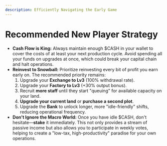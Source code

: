 ```yaml
---
description: Efficiently Navigating the Early Game
---
```


# Recommended New Player Strategy

* **Cash Flow is King:** Always maintain enough $CASH in your wallet to cover the costs of at least your next production cycle. Avoid spending all your funds on upgrades at once, which could break your capital chain and halt operations.
* **Reinvest to Snowball:** Prioritize reinvesting every bit of profit you earn early on. The recommended priority remains:
  1. Upgrade your **Exchange to Lv3** (100% withdrawal rate).
  2. Upgrade your **Factory to Lv3** (+30% output bonus).
  3. Recruit **more staff** until they start "queuing" for available capacity on your land.
  4. **Upgrade your current land** or **purchase a second plot**.
  5. Upgrade the **Bank** to unlock longer, more "idle-friendly" shifts, reducing operational frequency.
* **Don't Ignore the Macro World:** Once you have idle $CASH, don't hesitate—**stake** it immediately. This not only provides a stream of passive income but also allows you to participate in weekly votes, helping to create a "low-tax, high-productivity" paradise for your own operations.
